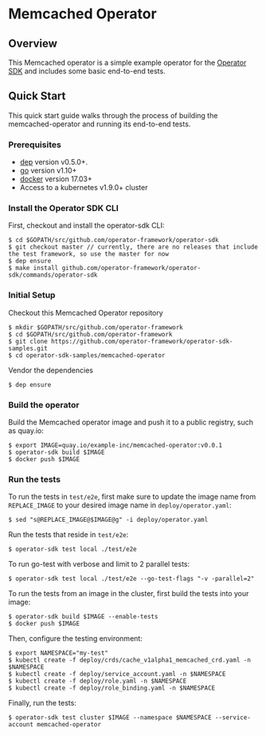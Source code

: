 # Memcached Operator

## Overview

This Memcached operator is a simple example operator for the [Operator SDK][operator_sdk] and includes some basic end-to-end tests.

## Quick Start

This quick start guide walks through the process of building the memcached-operator and running its end-to-end tests.

### Prerequisites

- [dep][dep_tool] version v0.5.0+.
- [go][go_tool] version v1.10+
- [docker][docker_tool] version 17.03+
- Access to a kubernetes v1.9.0+ cluster

### Install the Operator SDK CLI

First, checkout and install the operator-sdk CLI:

```
$ cd $GOPATH/src/github.com/operator-framework/operator-sdk
$ git checkout master // currently, there are no releases that include the test framework, so use the master for now
$ dep ensure
$ make install github.com/operator-framework/operator-sdk/commands/operator-sdk
```

### Initial Setup

Checkout this Memcached Operator repository

```
$ mkdir $GOPATH/src/github.com/operator-framework
$ cd $GOPATH/src/github.com/operator-framework
$ git clone https://github.com/operator-framework/operator-sdk-samples.git
$ cd operator-sdk-samples/memcached-operator
```

Vendor the dependencies

```
$ dep ensure
```

### Build the operator

Build the Memcached operator image and push it to a public registry, such as quay.io:

```
$ export IMAGE=quay.io/example-inc/memcached-operator:v0.0.1
$ operator-sdk build $IMAGE
$ docker push $IMAGE
```

### Run the tests

To run the tests in `test/e2e`, first make sure to update the image name from `REPLACE_IMAGE`
to your desired image name in `deploy/operator.yaml`:

```
$ sed "s@REPLACE_IMAGE@$IMAGE@g" -i deploy/operator.yaml
```

Run the tests that reside in `test/e2e`:

```
$ operator-sdk test local ./test/e2e
```

To run go-test with verbose and limit to 2 parallel tests:

```
$ operator-sdk test local ./test/e2e --go-test-flags "-v -parallel=2"
```

To run the tests from an image in the cluster, first build the tests into your image:

```
$ operator-sdk build $IMAGE --enable-tests
$ docker push $IMAGE
```

Then, configure the testing environment:

```
$ export NAMESPACE="my-test"
$ kubectl create -f deploy/crds/cache_v1alpha1_memcached_crd.yaml -n $NAMESPACE
$ kubectl create -f deploy/service_account.yaml -n $NAMESPACE
$ kubectl create -f deploy/role.yaml -n $NAMESPACE
$ kubectl create -f deploy/role_binding.yaml -n $NAMESPACE
```

Finally, run the tests:
```
$ operator-sdk test cluster $IMAGE --namespace $NAMESPACE --service-account memcached-operator
```

[dep_tool]:https://golang.github.io/dep/docs/installation.html
[go_tool]:https://golang.org/dl/
[docker_tool]:https://docs.docker.com/install/
[operator_sdk]:https://github.com/operator-framework/operator-sdk
